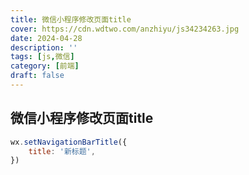 ```yaml
---
title: 微信小程序修改页面title
cover: https://cdn.wdtwo.com/anzhiyu/js34234263.jpg
date: 2024-04-28
description: ''
tags: [js,微信]
category: [前端]
draft: false 
---
```


## 微信小程序修改页面title
```js
wx.setNavigationBarTitle({
    title: '新标题',
})
```